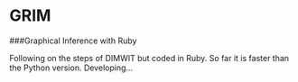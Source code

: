GRIM
====

###Graphical Inference with Ruby

Following on the steps of DIMWIT but coded in Ruby. 
So far it is faster than the Python version.
Developing...